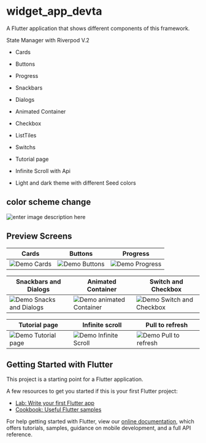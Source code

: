 # widget_app_devta  
A Flutter application that shows different components of this framework.

State Manager with Riverpod V.2

* Cards
* Buttons
* Progress
* Snackbars
* Dialogs
* Animated Container
* Checkbox
* ListTiles
* Switchs
* Tutorial page
* Infinite Scroll with Api

* Light and dark theme with different Seed colors

##   color scheme change

![enter image description here](https://i.ibb.co/zG3Lxmz/color-scheme-change.gif)


## Preview Screens
|Cards  | Buttons | Progress |
|--|--|--|
| ![Demo Cards](https://i.ibb.co/fxnncNs/cards-screen.gif) | ![Demo Buttons](https://i.ibb.co/PDxc153/buttons-screen.png) | ![Demo Progress](https://i.ibb.co/xXzCfwK/progress-screen.gif) |




| Snackbars and Dialogs | Animated Container | Switch and Checkbox|
|--|--|--|
| ![Demo Snacks and Dialogs](https://i.ibb.co/9r4rN2H/snackbar-dialog-screen.gif) | ![Demo animated Container](https://i.ibb.co/9g04Dp3/animated-container-screen.gif) | ![Demo Switch and Checkbox](https://i.ibb.co/C15v7S1/switch-checkbox-screen.gif) |


| Tutorial page  | Infinite scroll | Pull to refresh |
|--|--|--|
| ![Demo Tutorial page](https://i.ibb.co/9tNKcBY/tutorial-screen.gif) | ![Demo Infinite Scroll](https://i.ibb.co/8mTFK9W/Infinite-scroll-screen.gif) | ![Demo Pull to refresh](https://i.ibb.co/QjtdBNq/pull-to-refresh-screen.gif) |

## Getting Started with Flutter

This project is a starting point for a Flutter application.

A few resources to get you started if this is your first Flutter project:

- [Lab: Write your first Flutter app](https://flutter.dev/docs/get-started/codelab)
- [Cookbook: Useful Flutter samples](https://flutter.dev/docs/cookbook)

For help getting started with Flutter, view our
[online documentation](https://flutter.dev/docs), which offers tutorials,
samples, guidance on mobile development, and a full API reference.


<!--stackedit_data:
eyJoaXN0b3J5IjpbLTE5NzM4NDYwMzIsMTg5OTg3MTY2NSwxMD
gwNTIwMTQsMTk2MzcwMTkwOSwtMzYxMTkzOTU4XX0=
-->